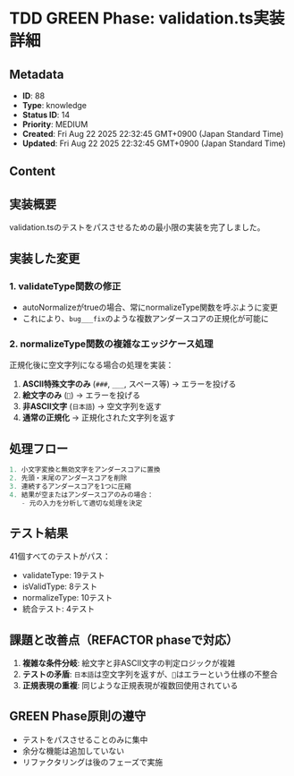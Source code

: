 # TDD GREEN Phase: validation.ts実装詳細

## Metadata

- **ID**: 88
- **Type**: knowledge
- **Status ID**: 14
- **Priority**: MEDIUM
- **Created**: Fri Aug 22 2025 22:32:45 GMT+0900 (Japan Standard Time)
- **Updated**: Fri Aug 22 2025 22:32:45 GMT+0900 (Japan Standard Time)

## Content

## 実装概要

validation.tsのテストをパスさせるための最小限の実装を完了しました。

## 実装した変更

### 1. validateType関数の修正
- autoNormalizeがtrueの場合、常にnormalizeType関数を呼ぶように変更
- これにより、`bug___fix`のような複数アンダースコアの正規化が可能に

### 2. normalizeType関数の複雑なエッジケース処理
正規化後に空文字列になる場合の処理を実装：

1. **ASCII特殊文字のみ** (`###`, `___`, スペース等) → エラーを投げる
2. **絵文字のみ** (`🚀`) → エラーを投げる  
3. **非ASCII文字** (`日本語`) → 空文字列を返す
4. **通常の正規化** → 正規化された文字列を返す

## 処理フロー

```javascript
1. 小文字変換と無効文字をアンダースコアに置換
2. 先頭・末尾のアンダースコアを削除
3. 連続するアンダースコアを1つに圧縮
4. 結果が空またはアンダースコアのみの場合：
   - 元の入力を分析して適切な処理を決定
```

## テスト結果

41個すべてのテストがパス：
- validateType: 19テスト
- isValidType: 8テスト  
- normalizeType: 10テスト
- 統合テスト: 4テスト

## 課題と改善点（REFACTOR phaseで対応）

1. **複雑な条件分岐**: 絵文字と非ASCII文字の判定ロジックが複雑
2. **テストの矛盾**: `日本語`は空文字列を返すが、`🚀`はエラーという仕様の不整合
3. **正規表現の重複**: 同じような正規表現が複数回使用されている

## GREEN Phase原則の遵守

- テストをパスさせることのみに集中
- 余分な機能は追加していない
- リファクタリングは後のフェーズで実施
